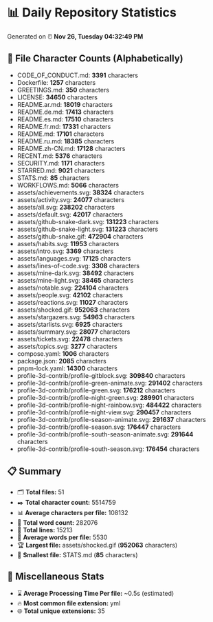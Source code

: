 # 📊 Daily Repository Statistics
Generated on ⏰ **Nov 26, Tuesday 04:32:49 PM**

## 📂 File Character Counts (Alphabetically)
- CODE_OF_CONDUCT.md: **3391** characters
- Dockerfile: **1257** characters
- GREETINGS.md: **350** characters
- LICENSE: **34650** characters
- README.ar.md: **18019** characters
- README.de.md: **17413** characters
- README.es.md: **17510** characters
- README.fr.md: **17331** characters
- README.md: **17101** characters
- README.ru.md: **18385** characters
- README.zh-CN.md: **17128** characters
- RECENT.md: **5376** characters
- SECURITY.md: **1171** characters
- STARRED.md: **9021** characters
- STATS.md: **85** characters
- WORKFLOWS.md: **5066** characters
- assets/achievements.svg: **38324** characters
- assets/activity.svg: **24077** characters
- assets/all.svg: **238202** characters
- assets/default.svg: **42017** characters
- assets/github-snake-dark.svg: **131223** characters
- assets/github-snake-light.svg: **131223** characters
- assets/github-snake.gif: **472904** characters
- assets/habits.svg: **11953** characters
- assets/intro.svg: **3369** characters
- assets/languages.svg: **17125** characters
- assets/lines-of-code.svg: **3308** characters
- assets/mine-dark.svg: **38492** characters
- assets/mine-light.svg: **38465** characters
- assets/notable.svg: **224104** characters
- assets/people.svg: **42102** characters
- assets/reactions.svg: **11027** characters
- assets/shocked.gif: **952063** characters
- assets/stargazers.svg: **54963** characters
- assets/starlists.svg: **6925** characters
- assets/summary.svg: **28077** characters
- assets/tickets.svg: **22478** characters
- assets/topics.svg: **3277** characters
- compose.yaml: **1006** characters
- package.json: **2085** characters
- pnpm-lock.yaml: **14300** characters
- profile-3d-contrib/profile-gitblock.svg: **309840** characters
- profile-3d-contrib/profile-green-animate.svg: **291402** characters
- profile-3d-contrib/profile-green.svg: **176212** characters
- profile-3d-contrib/profile-night-green.svg: **289901** characters
- profile-3d-contrib/profile-night-rainbow.svg: **484422** characters
- profile-3d-contrib/profile-night-view.svg: **290457** characters
- profile-3d-contrib/profile-season-animate.svg: **291637** characters
- profile-3d-contrib/profile-season.svg: **176447** characters
- profile-3d-contrib/profile-south-season-animate.svg: **291644** characters
- profile-3d-contrib/profile-south-season.svg: **176454** characters

## 📋 Summary
- 🗂️ **Total files:** 51
- ✒️ **Total character count:** 5514759
- 📊 **Average characters per file:** 108132
- 📝 **Total word count:** 282076
- 🧾 **Total lines:** 15213
- 📐 **Average words per file:** 5530
- 🏆 **Largest file:** assets/shocked.gif (**952063** characters)
- 🥉 **Smallest file:** STATS.md (**85** characters)

## 🌟 Miscellaneous Stats
- ⌛ **Average Processing Time Per file:** ~0.5s (estimated)
- 🔥 **Most common file extension:** yml
- 🌐 **Total unique extensions:** 35
